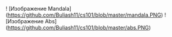! [Изображение Mandala] (https://github.com/Buliash11/cs101/blob/master/mandala.PNG)
! [Изображение Abs] (https://github.com/Buliash11/cs101/blob/master/abs.PNG)
